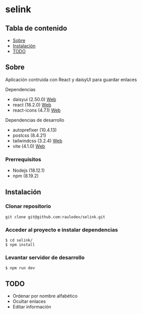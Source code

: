 # selink

## Tabla de contenido

- [Sobre](#about)
- [Instalación](#getting_started)
- [TODO](#todo)

## Sobre <a name = "about"></a>

Aplicación contruida con React y daisyUI para guardar enlaces

Dependencias

- daisyui (2.50.0) [Web](https://daisyui.com/docs/install/)
- react (18.2.0) [Web](https://reactjs.org/docs/getting-started.html)
- react-icons (4.7.1) [Web](https://react-icons.github.io/react-icons/)

Dependencias de desarrollo

- autoprefixer (10.4.13)
- postcss (8.4.21)
- tailwindcss (3.2.4) [Web](https://tailwindcss.com/docs/installation)
- vite (4.1.0) [Web](https://vitejs.dev/guide/)

### Prerrequisitos

- Nodejs (18.12.1)
- npm (8.19.2)

## Instalación <a name = "getting_started"></a>

### Clonar repositorio

```console
git clone git@github.com:raulodev/selink.git
```

### Acceder al proyecto e instalar dependencias

```console
$ cd selink/
$ npm install
```

### Levantar servidor de desarrollo

```console
$ npm run dev
```

## TODO <a name = "todo"></a>

- Ordenar por nombre alfabético
- Ocultar enlaces
- Editar información
